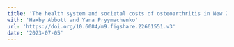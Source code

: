 ```yaml
---
title: 'The health system and societal costs of osteoarthritis in New Zealand: Methodology and results of the process for funding an optimal matching model'
with: 'Haxby Abbott and Yana Pryymachenko'
url: 'https://doi.org/10.6084/m9.figshare.22661551.v3'
date: '2023-07-05'
---
```

